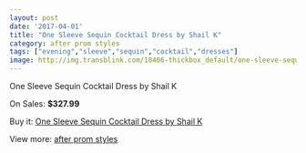 ```yaml
---
layout: post
date: '2017-04-01'
title: "One Sleeve Sequin Cocktail Dress by Shail K"
category: after prom styles
tags: ["evening","sleeve","sequin","cocktail","dresses"]
image: http://img.transblink.com/18406-thickbox_default/one-sleeve-sequin-cocktail-dress-by-shail-k.jpg
---
```

One Sleeve Sequin Cocktail Dress by Shail K

On Sales: **$327.99**
<a href="https://www.transblink.com/en/after-prom-styles/5755-one-sleeve-sequin-cocktail-dress-by-shail-k.html"><amp-img layout="responsive" width="600" height="600" src="//img.transblink.com/18406-thickbox_default/one-sleeve-sequin-cocktail-dress-by-shail-k.jpg" alt="One Sleeve Sequin Cocktail Dress by Shail K 0" /></a>
<a href="https://www.transblink.com/en/after-prom-styles/5755-one-sleeve-sequin-cocktail-dress-by-shail-k.html"><amp-img layout="responsive" width="600" height="600" src="//img.transblink.com/18408-thickbox_default/one-sleeve-sequin-cocktail-dress-by-shail-k.jpg" alt="One Sleeve Sequin Cocktail Dress by Shail K 1" /></a>
<a href="https://www.transblink.com/en/after-prom-styles/5755-one-sleeve-sequin-cocktail-dress-by-shail-k.html"><amp-img layout="responsive" width="600" height="600" src="//img.transblink.com/18407-thickbox_default/one-sleeve-sequin-cocktail-dress-by-shail-k.jpg" alt="One Sleeve Sequin Cocktail Dress by Shail K 2" /></a>

Buy it: [One Sleeve Sequin Cocktail Dress by Shail K](https://www.transblink.com/en/after-prom-styles/5755-one-sleeve-sequin-cocktail-dress-by-shail-k.html "One Sleeve Sequin Cocktail Dress by Shail K")

View more: [after prom styles](https://www.transblink.com/en/55-after-prom-styles "after prom styles")